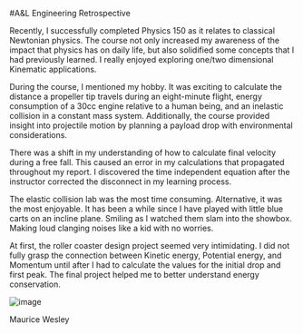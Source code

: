 #A&L Engineering Retrospective

Recently, I successfully completed Physics 150 as it relates to classical Newtonian physics. The course not only increased my awareness of the impact that physics has on daily life, but also solidified some concepts that I had previously learned. I really enjoyed exploring one/two dimensional Kinematic applications.

During the course, I mentioned my hobby. It was exciting to calculate the distance a propeller tip travels during an eight-minute flight, energy consumption of a 30cc engine relative to a human being, and an inelastic collision in a constant mass system. Additionally, the course provided insight into projectile motion by planning a payload drop with environmental considerations.

There was a shift in my understanding of how to calculate final velocity during a free fall. This caused an error in my calculations that propagated throughout my report. I discovered the time independent equation after the instructor corrected the disconnect in my learning process.

The elastic collision lab was the most time consuming. Alternative, it was the most enjoyable. It has been a while since I have played with little blue carts on an incline plane. Smiling as I watched them slam into the showbox. Making loud clanging noises like a kid with no worries.

At first, the roller coaster design project seemed very intimidating. I did not fully grasp the connection between Kinetic energy, Potential energy, and Momentum until after I had to calculate the values for the initial drop and first peak. The final project helped me to better understand energy conservation.

![image](https://github.com/mwesley8/A_L_Engineering_Reports/assets/105822088/0393f3c8-59ba-4577-8203-0c1a2dde4895)

Maurice Wesley

